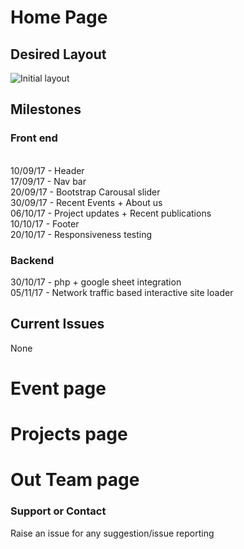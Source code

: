 # Home Page
## Desired Layout
  ![Initial layout](https://github.com/madaari/cedtnsit.in/blob/master/index.jpeg)
## Milestones

  ### Front end<br>
  <br>10/09/17 - Header<br>
  17/09/17 - Nav bar<br>
  20/09/17 - Bootstrap Carousal slider<br> 
  30/09/17 - Recent Events + About us<br>
  06/10/17 - Project updates + Recent publications<br>
  10/10/17 - Footer<br>
  20/10/17 - Responsiveness testing<br>
### Backend
  30/10/17 - php + google sheet integration<br>
  05/11/17 - Network traffic based interactive site loader<br>
  


## Current Issues
None<br>

# Event page
# Projects page
# Out Team page

### Support or Contact
 Raise an issue for any suggestion/issue reporting

